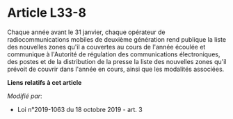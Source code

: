 # Article L33-8

Chaque année avant le 31 janvier, chaque opérateur de radiocommunications mobiles de deuxième génération rend publique la
liste des nouvelles zones qu'il a couvertes au cours de l'année écoulée et communique à l'Autorité de régulation des
communications électroniques, des postes et de la distribution de la presse la liste des nouvelles zones qu'il prévoit de
couvrir dans l'année en cours, ainsi que les modalités associées.

**Liens relatifs à cet article**

_Modifié par_:

  - Loi n°2019-1063 du 18 octobre 2019 - art. 3
